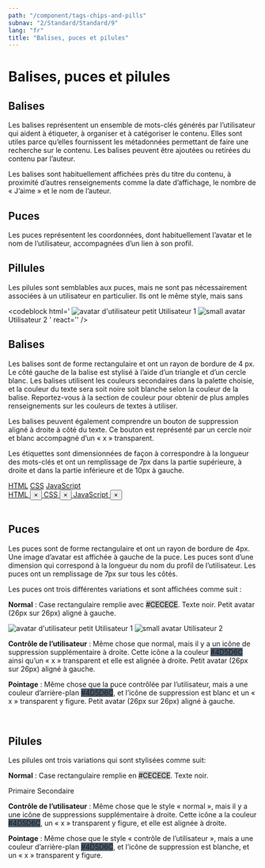 ```yaml
---
path: "/component/tags-chips-and-pills"
subnav: "2/Standard/Standard/9"
lang: "fr"
title: "Balises, puces et pilules"
---
```


<helmet>
<title> Balises, puces et pilules - Système de conception Aurora </title>
</helmet>

# Balises, puces et pilules

## Balises

Les balises représentent un ensemble de mots-clés générés par l’utilisateur qui aident à étiqueter, à organiser et à catégoriser le contenu. Elles sont utiles parce qu’elles fournissent les métadonnées permettant de faire une recherche sur le contenu. Les balises peuvent être ajoutées ou retirées du contenu par l’auteur.

Les balises sont habituellement affichées près du titre du contenu, à proximité d’autres renseignements comme la date d’affichage, le nombre de « J’aime » et le nom de l’auteur.

## Puces

Les puces représentent les coordonnées, dont habituellement l’avatar et le nom de l’utilisateur, accompagnées d’un lien à son profil.

## Pillules

Les pilules sont semblables aux puces, mais ne sont pas nécessairement associées à un utilisateur en particulier. Ils ont le même style, mais sans

<documentationtabs remove="react">
      <doctabpanel type="html">
          
<codeblock html='
    <div class="mt-2">
        <a href="#!" class="badge badge-primary badge-tag">HTML</a>
        <a href="#!" class="badge badge-primary badge-tag">CSS</a>
        <a href="#!" class="badge badge-primary badge-tag">JavaScript</a>
    </div>
    <div class="mt-2">
        <a href="#!" class="badge badge-primary badge-tag">
        HTML
        <button type="button" class="close" aria-describedby="Close / Delete"><span aria-hidden="true">×</span></button>
        </a>
        <a href="#!" class="badge badge-primary badge-tag">
        CSS
        <button type="button" class="close" aria-describedby="Close / Delete"><span aria-hidden="true">×</span></button>
        </a>
        <a href="#!" class="badge badge-primary badge-tag">
        JavaScript
        <button type="button" class="close" aria-describedby="Close / Delete"><span aria-hidden="true">×</span></button>
        </a>
    </div>
' react='' /></codeblock> 

<codeblock html='
    <span class="badge badge-primary"><img alt="avatar d'utilisateur petit" class="avatar avatar-sm" src="https://avataaars.io/?avatarStyle=Circle&topType=LongHairStraight2&accessoriesType=Wayfarers&hairColor=Black&facialHairType=Blank&clotheType=BlazerSweater&eyeType=Default&eyebrowType=RaisedExcitedNatural&mouthType=Default&skinColor=Yellow"> Utilisateur 1</span>
    <span class="badge badge-primary"><img alt="small avatar" class="avatar avatar-sm" src="https://avataaars.io/?avatarStyle=Circle&topType=LongHairStraight2&accessoriesType=Wayfarers&hairColor=Black&facialHairType=Blank&clotheType=BlazerSweater&eyeType=Default&eyebrowType=RaisedExcitedNatural&mouthType=Default&skinColor=Yellow"> Utilisateur 2</span>
' react='' /></codeblock>

<codeblock html='
    <div class="mt-2">
        <span class="badge badge-primary">Primaire</span>
        <span class="badge badge-secondary">Secondaire</span>
    </div>
' react='' /></codeblock>

</doctabpanel>
<doctabpanel type="design">
          

## Balises

Les balises sont de forme rectangulaire et ont un rayon de bordure de 4 px. Le côté gauche de la balise est stylisé à l’aide d’un triangle et d’un cercle blanc. Les balises utilisent les couleurs secondaires dans la palette choisie, et la couleur du texte sera soit noire soit blanche selon la couleur de la balise. Reportez-vous à la section de couleur pour obtenir de plus amples renseignements sur les couleurs de textes à utiliser.  

Les balises peuvent également comprendre un bouton de suppression aligné à droite à côté du texte. Ce bouton est représenté par un cercle noir et blanc accompagné d’un « x » transparent.

Les étiquettes sont dimensionnées de façon à correspondre à la longueur des mots-clés et ont un remplissage de 7px dans la partie supérieure, à droite et dans la partie inférieure et de 10px à gauche.

<div class="mt-2">
    <a href="#!" class="badge badge-primary badge-tag">HTML</a>
    <a href="#!" class="badge badge-primary badge-tag">CSS</a>
    <a href="#!" class="badge badge-primary badge-tag">JavaScript</a>
</div>
<div class="mt-2">
    <a href="#!" class="badge badge-primary badge-tag">
    HTML
    <button type="button" class="close" aria-describedby="Close / Delete"><span aria-hidden="true">×</span></button>
    </a>
    <a href="#!" class="badge badge-primary badge-tag">
    CSS
    <button type="button" class="close" aria-describedby="Close / Delete"><span aria-hidden="true">×</span></button>
    </a>
    <a href="#!" class="badge badge-primary badge-tag">
    JavaScript
    <button type="button" class="close" aria-describedby="Close / Delete"><span aria-hidden="true">×</span></button>
    </a>
</div>

<br>

## Puces

Les puces sont de forme rectangulaire et ont un rayon de bordure de 4px. Une image d’avatar est affichée à gauche de la puce. Les puces sont d’une dimension qui correspond à la longueur du nom du profil de l’utilisateur. Les puces ont un remplissage de 7px sur tous les côtés.

Les puces ont trois différentes variations et sont affichées comme suit :

**Normal** : Case rectangulaire remplie avec <badge style="background-color: #CECECE; color: black">#CECECE</badge>. Texte noir. Petit avatar (26px sur 26px) aligné à gauche.

<span class="badge badge-primary"><img alt="avatar d'utilisateur petit" class="avatar avatar-sm" src="https://avataaars.io/?avatarStyle=Circle&topType=LongHairStraight2&accessoriesType=Wayfarers&hairColor=Black&facialHairType=Blank&clotheType=BlazerSweater&eyeType=Default&eyebrowType=RaisedExcitedNatural&mouthType=Default&skinColor=Yellow"> Utilisateur 1</span>
<span class="badge badge-primary"><img alt="small avatar" class="avatar avatar-sm" src="https://avataaars.io/?avatarStyle=Circle&topType=LongHairStraight2&accessoriesType=Wayfarers&hairColor=Black&facialHairType=Blank&clotheType=BlazerSweater&eyeType=Default&eyebrowType=RaisedExcitedNatural&mouthType=Default&skinColor=Yellow"> Utilisateur 2</span>

**Contrôle de l’utilisateur** : Même chose que normal, mais il y a un icône de suppression supplémentaire à droite. Cette icône a la couleur <badge style="background-color: #4D5D6C">#4D5D6C</badge> ainsi qu’un « x » transparent et elle est alignée à droite. Petit avatar (26px sur 26px) aligné à gauche.

**Pointage** : Même chose que la puce contrôlée par l’utilisateur, mais a une couleur d’arrière-plan <badge style="background-color: #4D5D6C">#4D5D6C</badge>, et l’icône de suppression est blanc et un « x » transparent y figure. Petit avatar (26px sur 26px) aligné à gauche.

<br>

## Pilules

Les pilules ont trois variations qui sont stylisées comme suit:

**Normal** : Case rectangulaire remplie en <badge style="background-color: #CECECE; color: black">#CECECE</badge>. Texte noir.

<div class="mt-2">
    <span class="badge badge-primary">Primaire</span>
    <span class="badge badge-secondary">Secondaire</span>
</div>

**Contrôle de l’utilisateur** : Même chose que le style « normal », mais il y a une icône de suppressions supplémentaire à droite. Cette icône a la couleur <badge style="background-color: #4D5D6C">#4D5D6C</badge>, un « x » transparent y figure, et elle est alignée à droite.

**Pointage** : Même chose que le style « contrôle de l’utilisateur », mais a une couleur d’arrière-plan <badge style="background-color: #4D5D6C">#4D5D6C</badge>, et l’icône de suppression est blanche, et un « x » transparent y figure.


</doctabpanel>
    </documentationtabs>

